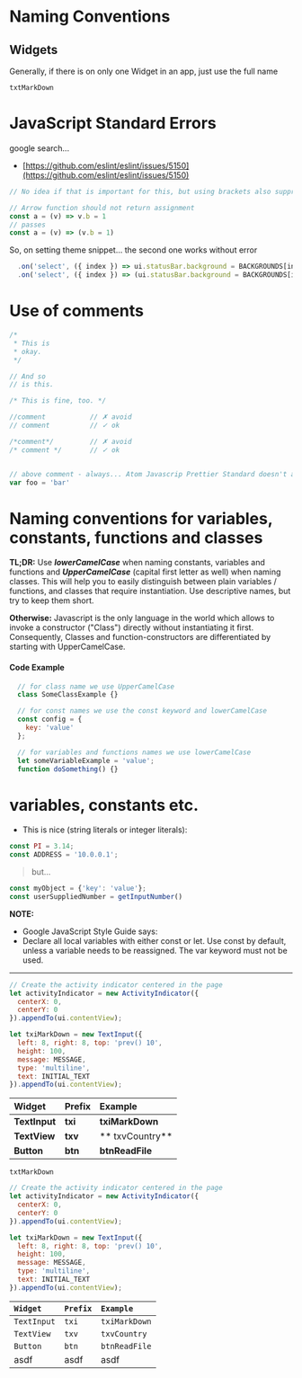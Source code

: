 # Naming Conventions

## Widgets

Generally, if there is on only one Widget in an app, just use the full name

`txtMarkDown`

# JavaScript Standard Errors

google search...

* [https://github.com/eslint/eslint/issues/5150](https://github.com/eslint/eslint/issues/5150)

```js
// No idea if that is important for this, but using brackets also suppresses the warning, although it's still returning the assignment.

// Arrow function should not return assignment
const a = (v) => v.b = 1
// passes
const a = (v) => (v.b = 1)
```

So, on setting theme snippet... the second one works without error

```js
  .on('select', ({ index }) => ui.statusBar.background = BACKGROUNDS[index])
  .on('select', ({ index }) => (ui.statusBar.background = BACKGROUNDS[index]))
```

# Use of comments

```js
/*
 * This is
 * okay.
 */

// And so
// is this.

/* This is fine, too. */

//comment           // ✗ avoid
// comment          // ✓ ok

/*comment*/         // ✗ avoid
/* comment */       // ✓ ok


// above comment - always... Atom Javascrip Prettier Standard doesn't allow inline comments, after code 
var foo = 'bar'
```

# Naming conventions for variables, constants, functions and classes

**TL;DR:** Use _**lowerCamelCase**_ when naming constants, variables and functions and _**UpperCamelCase**_ \(capital first letter as well\) when naming classes. This will help you to easily distinguish between plain variables / functions, and classes that require instantiation. Use descriptive names, but try to keep them short.

**Otherwise:** Javascript is the only language in the world which allows to invoke a constructor \("Class"\) directly without instantiating it first. Consequently, Classes and function-constructors are differentiated by starting with UpperCamelCase.

#### Code Example

```javascript
  // for class name we use UpperCamelCase
  class SomeClassExample {}

  // for const names we use the const keyword and lowerCamelCase
  const config = {
    key: 'value'
  };

  // for variables and functions names we use lowerCamelCase
  let someVariableExample = 'value';
  function doSomething() {}
```

# variables, constants etc.

* This is nice \(string literals or integer literals\):

```js
const PI = 3.14;
const ADDRESS = '10.0.0.1';
```

> but...

```js
const myObject = {'key': 'value'};
const userSuppliedNumber = getInputNumber()
```

**NOTE:**

* Google JavaScript Style Guide says:
* Declare all local variables with either const or let. Use const by default, unless a variable needs to be reassigned. The var keyword must not be used.

---

```js
// Create the activity indicator centered in the page
let activityIndicator = new ActivityIndicator({
  centerX: 0,
  centerY: 0
}).appendTo(ui.contentView);
```

```js
let txiMarkDown = new TextInput({
  left: 8, right: 8, top: 'prev() 10',
  height: 100,
  message: MESSAGE,
  type: 'multiline',
  text: INITIAL_TEXT
}).appendTo(ui.contentView);
```

| Widget | Prefix | Example |
| :--- | :--- | :--- |
| **TextInput** | **txi** | **txiMarkDown** |
| **TextView** | **txv** | ** txvCountry** |
| **Button** | **btn** | **btnReadFile** |

`txtMarkDown`

```js
// Create the activity indicator centered in the page
let activityIndicator = new ActivityIndicator({
  centerX: 0,
  centerY: 0
}).appendTo(ui.contentView);
```

```js
let txiMarkDown = new TextInput({
  left: 8, right: 8, top: 'prev() 10',
  height: 100,
  message: MESSAGE,
  type: 'multiline',
  text: INITIAL_TEXT
}).appendTo(ui.contentView);
```

| `Widget` | `Prefix` | `Example` |
| :--- | :--- | :--- |
| `TextInput` | `txi` | `txiMarkDown` |
| `TextView` | `txv` | `txvCountry` |
| `Button` | `btn` | `btnReadFile` |
| asdf | asdf | asdf |



